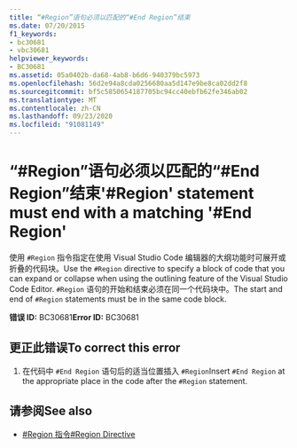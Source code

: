 ```yaml
---
title: “#Region”语句必须以匹配的“#End Region”结束
ms.date: 07/20/2015
f1_keywords:
- bc30681
- vbc30681
helpviewer_keywords:
- BC30681
ms.assetid: 05a0402b-da68-4ab8-b6d6-940379bc5973
ms.openlocfilehash: 56d2e94a8cda0256680aa5d147e9be8ca02dd2f8
ms.sourcegitcommit: bf5c5850654187705bc94cc40ebfb62fe346ab02
ms.translationtype: MT
ms.contentlocale: zh-CN
ms.lasthandoff: 09/23/2020
ms.locfileid: "91081149"
---
```

# <a name="region-statement-must-end-with-a-matching-end-region"></a><span data-ttu-id="78b7c-102">“#Region”语句必须以匹配的“#End Region”结束</span><span class="sxs-lookup"><span data-stu-id="78b7c-102">'#Region' statement must end with a matching '#End Region'</span></span>

<span data-ttu-id="78b7c-103">使用 `#Region` 指令指定在使用 Visual Studio Code 编辑器的大纲功能时可展开或折叠的代码块。</span><span class="sxs-lookup"><span data-stu-id="78b7c-103">Use the `#Region` directive to specify a block of code that you can expand or collapse when using the outlining feature of the Visual Studio Code Editor.</span></span> <span data-ttu-id="78b7c-104">`#Region` 语句的开始和结束必须在同一个代码块中。</span><span class="sxs-lookup"><span data-stu-id="78b7c-104">The start and end of `#Region` statements must be in the same code block.</span></span>  
  
 <span data-ttu-id="78b7c-105">**错误 ID:** BC30681</span><span class="sxs-lookup"><span data-stu-id="78b7c-105">**Error ID:** BC30681</span></span>  
  
## <a name="to-correct-this-error"></a><span data-ttu-id="78b7c-106">更正此错误</span><span class="sxs-lookup"><span data-stu-id="78b7c-106">To correct this error</span></span>  
  
1. <span data-ttu-id="78b7c-107">在代码中 `#End Region` 语句后的适当位置插入 `#Region`</span><span class="sxs-lookup"><span data-stu-id="78b7c-107">Insert `#End Region` at the appropriate place in the code after the `#Region` statement.</span></span>  
  
## <a name="see-also"></a><span data-ttu-id="78b7c-108">请参阅</span><span class="sxs-lookup"><span data-stu-id="78b7c-108">See also</span></span>

- [<span data-ttu-id="78b7c-109">#Region 指令</span><span class="sxs-lookup"><span data-stu-id="78b7c-109">#Region Directive</span></span>](../language-reference/directives/region-directive.md)
